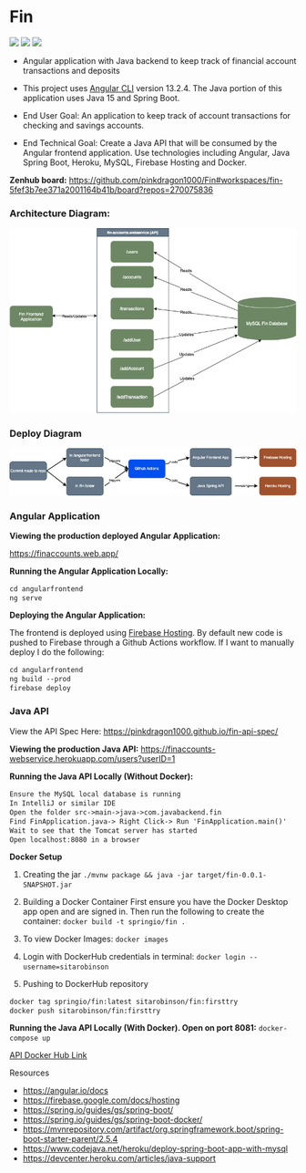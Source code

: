 # Fin

![](https://github.com/pinkdragon1000/Fin/actions/workflows/node.js.yml/badge.svg)
![](https://github.com/pinkdragon1000/Fin/actions/workflows/java.yml/badge.svg)
![](http://online.swagger.io/validator?url=https%3A%2F%2Fpinkdragon1000.github.io%2Ffin-api-spec%2Fswagger.yaml)

- Angular application with Java backend to keep track of financial account transactions and deposits
- This project uses [Angular CLI](https://github.com/angular/angular-cli) version 13.2.4. The Java portion of this application uses Java 15 and Spring Boot.

- End User Goal: An application to keep track of account transactions for checking and savings accounts.
- End Technical Goal: Create a Java API that will be consumed by the Angular frontend application. Use technologies including Angular, Java Spring Boot, Heroku, MySQL, Firebase Hosting and Docker.

**Zenhub board:** https://github.com/pinkdragon1000/Fin#workspaces/fin-5fef3b7ee371a2001164b41b/board?repos=270075836

### Architecture Diagram:

![](https://github.com/pinkdragon1000/Fin/blob/master/architectureDiagram.drawio.png)

### Deploy Diagram

![](https://github.com/pinkdragon1000/Fin/blob/master/angularspringBuildDeployDiagram.drawio.png)

### Angular Application

<b>Viewing the production deployed Angular Application:</b>

https://finaccounts.web.app/

<b>Running the Angular Application Locally:</b>

```
cd angularfrontend
ng serve
```

<b>Deploying the Angular Application:</b>

The frontend is deployed using [Firebase Hosting](https://firebase.google.com/). By default new code is pushed to Firebase through a Github Actions workflow. If I want to manually deploy I do the following:

```
cd angularfrontend
ng build --prod
firebase deploy
```

### Java API

View the API Spec Here: https://pinkdragon1000.github.io/fin-api-spec/

<b>Viewing the production Java API:</b>
https://finaccounts-webservice.herokuapp.com/users?userID=1

<b>Running the Java API Locally (Without Docker):</b>

```
Ensure the MySQL local database is running
In IntelliJ or similar IDE
Open the folder src->main->java->com.javabackend.fin
Find FinApplication.java-> Right Click-> Run 'FinApplication.main()'
Wait to see that the Tomcat server has started
Open localhost:8080 in a browser
```

<b>Docker Setup</b>

1. Creating the jar
   `./mvnw package && java -jar target/fin-0.0.1-SNAPSHOT.jar`

2. Building a Docker Container
   First ensure you have the Docker Desktop app open and are signed in. Then run the following to create the container:
   `docker build -t springio/fin .`

3. To view Docker Images: `docker images`

4. Login with DockerHub credentials in terminal:
   `docker login --username=sitarobinson`

5. Pushing to DockerHub repository

```
docker tag springio/fin:latest sitarobinson/fin:firsttry
docker push sitarobinson/fin:firsttry
```

<b>Running the Java API Locally (With Docker). Open on port 8081:</b>
`docker-compose up`

[API Docker Hub Link](https://hub.docker.com/repository/docker/sitarobinson/fin)

Resources

- https://angular.io/docs
- https://firebase.google.com/docs/hosting
- https://spring.io/guides/gs/spring-boot/
- https://spring.io/guides/gs/spring-boot-docker/
- https://mvnrepository.com/artifact/org.springframework.boot/spring-boot-starter-parent/2.5.4
- https://www.codejava.net/heroku/deploy-spring-boot-app-with-mysql
- https://devcenter.heroku.com/articles/java-support
